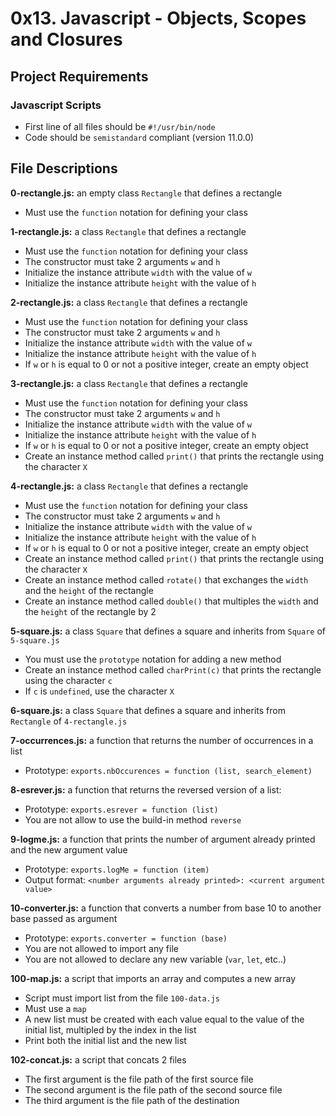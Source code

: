 # 0x13. Javascript - Objects, Scopes and Closures
## Project Requirements
### Javascript Scripts
- First line of all files should be `#!/usr/bin/node`
- Code should be `semistandard` compliant (version 11.0.0)

## File Descriptions
**0-rectangle.js:** an empty class `Rectangle` that defines a rectangle
- Must use the `function` notation for defining your class

**1-rectangle.js:** a class `Rectangle` that defines a rectangle
- Must use the `function` notation for defining your class
- The constructor must take 2 arguments `w` and `h`
- Initialize the instance attribute `width` with the value of `w`
- Initialize the instance attribute `height` with the value of `h`

**2-rectangle.js:** a class `Rectangle` that defines a rectangle
- Must use the `function` notation for defining your class
- The constructor must take 2 arguments `w` and `h`
- Initialize the instance attribute `width` with the value of `w`
- Initialize the instance attribute `height` with the value of `h`
- If `w` or `h` is equal to 0 or not a positive integer, create an empty object

**3-rectangle.js:** a class `Rectangle` that defines a rectangle
- Must use the `function` notation for defining your class
- The constructor must take 2 arguments `w` and `h`
- Initialize the instance attribute `width` with the value of `w`
- Initialize the instance attribute `height` with the value of `h`
- If `w` or `h` is equal to 0 or not a positive integer, create an empty object
- Create an instance method called `print()` that prints the rectangle using the character `X`

**4-rectangle.js:** a class `Rectangle` that defines a rectangle
- Must use the `function` notation for defining your class
- The constructor must take 2 arguments `w` and `h`
- Initialize the instance attribute `width` with the value of `w`
- Initialize the instance attribute `height` with the value of `h`
- If `w` or `h` is equal to 0 or not a positive integer, create an empty object
- Create an instance method called `print()` that prints the rectangle using the character `X`
- Create an instance method called `rotate()` that exchanges the `width` and the `height` of the rectangle
- Create an instance method called `double()` that multiples the `width` and the `height` of the rectangle by 2

**5-square.js:** a class `Square` that defines a square and inherits from `Square` of `5-square.js`
- You must use the `prototype` notation for adding a new method
- Create an instance method called `charPrint(c)` that prints the rectangle using the character `c`
 - If `c` is `undefined`, use the character `X`

**6-square.js:** a class `Square` that defines a square and inherits from `Rectangle` of `4-rectangle.js`

**7-occurrences.js:** a function that returns the number of occurrences in a list
- Prototype: `exports.nbOccurences = function (list, search_element)`

**8-esrever.js:** a function that returns the reversed version of a list:
- Prototype: `exports.esrever = function (list)`
- You are not allow to use the build-in method `reverse`

**9-logme.js:** a function that prints the number of argument already printed and the new argument value
- Prototype: `exports.logMe = function (item)`
- Output format: `<number arguments already printed>: <current argument value>`

**10-converter.js:** a function that converts a number from base 10 to another base passed as argument
- Prototype: `exports.converter = function (base)`
- You are not allowed to import any file
- You are not allowed to declare any new variable (`var`, `let`, etc..)

**100-map.js:** a script that imports an array and computes a new array
- Script must import list from the file `100-data.js`
- Must use a `map`
- A new list must be created with each value equal to the value of the initial list, multipled by the index in the list
- Print both the initial list and the new list

**102-concat.js:** a script that concats 2 files
- The first argument is the file path of the first source file
- The second argument is the file path of the second source file
- The third argument is the file path of the destination